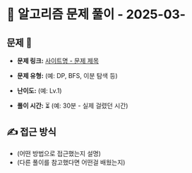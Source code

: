 # 📝 알고리즘 문제 풀이 - 2025-03-

## 문제 📖

- **문제 링크:** [사이트명 - 문제 제목](문제링크)

- **문제 유형:** (예: DP, BFS, 이분 탐색 등)

- **난이도:** (예: Lv.1)

- **풀이 시간:** ⏳ (예: 30분 - 실제 걸렸던 시간)

## ✍ 접근 방식

- (어떤 방법으로 접근했는지 설명)
- (다른 풀이를 참고했다면 어떤걸 배웠는지)
